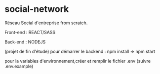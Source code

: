# social-network

Réseau Social d'entreprise from scratch.

Front-end : REACT/SASS

Back-end : NODEJS

(projet de fin d'étude) pour démarrer le backend : npm install => npm start

pour la variables d'environnement,créer et remplir le fichier .env (suivre .env.example)
